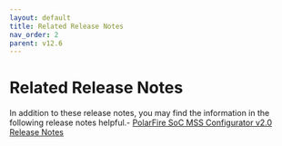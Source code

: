```yaml
---
layout: default
title: Related Release Notes
nav_order: 2
parent: v12.6
---
```


# Related Release Notes

In addition to these release notes, you may find the information in the following release notes helpful.-   [PolarFire SoC MSS Configurator v2.0 Release Notes](https://www.microsemi.com/document-portal/doc_download/1245470-polarfire-soc-mss-configurator-v2-0-release-notes)




